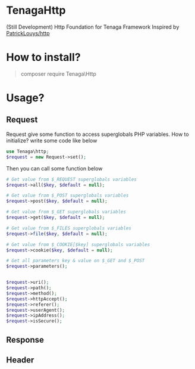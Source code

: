# TenagaHttp
(Still Development) Http Foundation for Tenaga Framework Inspired by [PatrickLouys/http](https://github.com/PatrickLouys/http)  

# How to install?
> composer require Tenaga\Http

# Usage?
## Request
Request give some function to access superglobals PHP variables. How to initialize? write some code like below
```PHP
use Tenaga\http;  
$request = new Request->set();
```

Then you can call some function below
```PHP
# Get value from $_REQUEST superglobals variables
$request->all($key, $default = null);

# Get value from $_POST superglobals variables
$request->post($key, $default = null);

# Get value from $_GET superglobals variables
$request->get($key, $default = null);

# Get value from $_FILES superglobals variables
$request->file($key, $default = null);

# Get value from $_COOKIE[$key] superglobals variables
$request->cookie($key, $default = null);

# Get all parameters key & value on $_GET and $_POST
$request->parameters();


$request->uri();
$request->path();
$request->method();
$request->httpAccept();
$request->referer();
$request->userAgent();
$request->ipAddress();
$request->isSecure();

```
## Response

## Header
